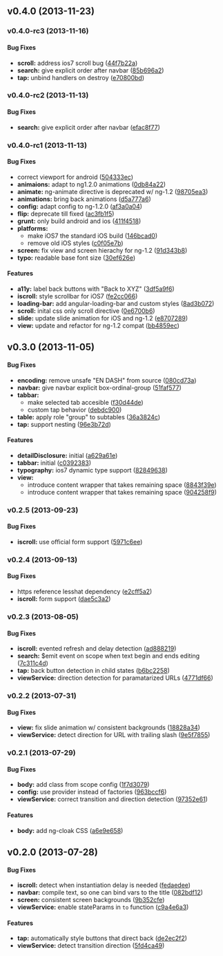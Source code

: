 <a name="v0.4.0"></a>
## v0.4.0 (2013-11-23)

<a name="v0.4.0-rc3"></a>
### v0.4.0-rc3 (2013-11-16)


#### Bug Fixes

* **scroll:** address ios7 scroll bug ([44f7b22a](http://github.com/excellenteasy/bradypodion/commit/44f7b22a8980812a48c3310167740c5d4a45e725))
* **search:** give explicit order after navbar ([85b696a2](http://github.com/excellenteasy/bradypodion/commit/85b696a275992b5b1ddb2f84b44f989099e6228e))
* **tap:** unbind handlers on destroy ([e70800bd](http://github.com/excellenteasy/bradypodion/commit/e70800bddb00fa637efe7281f227468c3f7c370d))

<a name="v0.4.0-rc2"></a>
### v0.4.0-rc2 (2013-11-13)


#### Bug Fixes

* **search:** give explicit order after navbar ([efac8f77](http://github.com/excellenteasy/bradypodion/commit/efac8f77960d8ac190b656e0f7949d8a6094e0df))

<a name="v0.4.0-rc1"></a>
### v0.4.0-rc1 (2013-11-13)


#### Bug Fixes

* correct viewport for android ([504333ec](http://github.com/excellenteasy/bradypodion/commit/504333ec9b42249094035c940292b8ff4ec7927a))
* **animaions:** adapt to ng1.2.0 animations ([0db84a22](http://github.com/excellenteasy/bradypodion/commit/0db84a225cf97bfea999ce03ea63af576d58939e))
* **animate:** ng-animate directive is deprecated w/ ng-1.2 ([98705ea3](http://github.com/excellenteasy/bradypodion/commit/98705ea3e902203e9fe521f160a309530ea12d4e))
* **animations:** bring back animations ([d5a777a6](http://github.com/excellenteasy/bradypodion/commit/d5a777a6a64a8a72307408fd47c21a0dae3e1e5d))
* **config:** adapt config to ng-1.2.0 ([af3a0a04](http://github.com/excellenteasy/bradypodion/commit/af3a0a044bd41b47a4c3361c2c48e072311a50e0))
* **flip:** deprecate till fixed ([ac3fb1f5](http://github.com/excellenteasy/bradypodion/commit/ac3fb1f54b1ef138f71fc90f44213adb48bea49e))
* **grunt:** only build android and ios ([411f4518](http://github.com/excellenteasy/bradypodion/commit/411f4518db1a8a7cb2e7adf4c41f6ffa805cedf3))
* **platforms:**
  * make iOS7 the standard iOS build ([146bcad0](http://github.com/excellenteasy/bradypodion/commit/146bcad040a4db2c3e58db1847f95943ad1a41ce))
  * remove old iOS styles ([c0f05e7b](http://github.com/excellenteasy/bradypodion/commit/c0f05e7b7a00542cb2c5be566b682321d5fce37f))
* **screen:** fix view and screen hierachy for ng-1.2 ([91d343b8](http://github.com/excellenteasy/bradypodion/commit/91d343b8570ce410f58db1e49b83c55417fc7410))
* **typo:** readable base font size ([30ef626e](http://github.com/excellenteasy/bradypodion/commit/30ef626e10faf5c30e014aa8b747be74a9100a08))


#### Features

* **a11y:** label back buttons with "Back to XYZ" ([3df5a9f6](http://github.com/excellenteasy/bradypodion/commit/3df5a9f620d1e8a61a19eaf47bbb17146d1c74ca))
* **iscroll:** style scrollbar for iOS7 ([fe2cc066](http://github.com/excellenteasy/bradypodion/commit/fe2cc066dff9d460b291a7b66c8b6a5320588d02))
* **loading-bar:** add angular-loading-bar and custom styles ([8ad3b072](http://github.com/excellenteasy/bradypodion/commit/8ad3b072c80bf2694878b56cca487e8db69ca28e))
* **scroll:** inital css only scroll directive ([0e6700b6](http://github.com/excellenteasy/bradypodion/commit/0e6700b6906f4696f1a1cf4f99dcd38eb909d5f1))
* **slide:** update slide animation for iOS and ng-1.2 ([e8707289](http://github.com/excellenteasy/bradypodion/commit/e87072898dc2aff331f84a68429ed8736656da23))
* **view:** update and refactor for ng-1.2 compat ([bb4859ec](http://github.com/excellenteasy/bradypodion/commit/bb4859ec8409025872c410c050a751363b25b5c2))

<a name="v0.3.0"></a>
## v0.3.0 (2013-11-05)


#### Bug Fixes

* **encoding:** remove unsafe "EN DASH" from source ([080cd73a](http://github.com/excellenteasy/bradypodion/commit/080cd73ab7c71823e1031553ace261de00367a10))
* **navbar:** give navbar explicit box-ordinal-group ([51faf577](http://github.com/excellenteasy/bradypodion/commit/51faf5773a389b965adce75b973e739fe1775c68))
* **tabbar:**
  * make selected tab accesible ([f30d44de](http://github.com/excellenteasy/bradypodion/commit/f30d44deae6f0f7f517d79e53b91c69a93d4694d))
  * custom tap behavior ([debdc900](http://github.com/excellenteasy/bradypodion/commit/debdc900886fae64b407006b63b17ca5cc377731))
* **table:** apply role "group" to subtables ([36a3824c](http://github.com/excellenteasy/bradypodion/commit/36a3824cc8a44e5e9ee95b254e5210fc878192f1))
* **tap:** support nesting ([96e3b72d](http://github.com/excellenteasy/bradypodion/commit/96e3b72d36404748743c35bb75265eb50e5602f3))


#### Features

* **detailDisclosure:** initial ([a629a61e](http://github.com/excellenteasy/bradypodion/commit/a629a61e5eef3eaccb3cf1ca1c21ed166342b311))
* **tabbar:** initial ([c0392383](http://github.com/excellenteasy/bradypodion/commit/c0392383d2b84806bb1a0df8dd95b21f455eb3ec))
* **typography:** ios7 dynamic type support ([82849638](http://github.com/excellenteasy/bradypodion/commit/8284963831a42c1bbf1cc89db3274c96f97e8dd1))
* **view:**
  * introduce content wrapper that takes remaining space ([8843f39e](http://github.com/excellenteasy/bradypodion/commit/8843f39e44b7b486035b741f5d8bef5a295d17a7))
  * introduce content wrapper that takes remaining space ([904258f9](http://github.com/excellenteasy/bradypodion/commit/904258f9e6f5ef596f7f97b0a437059e59d1f150))

<a name="v0.2.5"></a>
### v0.2.5 (2013-09-23)


#### Bug Fixes

* **iscroll:** use official form support ([5971c6ee](http://github.com/excellenteasy/bradypodion/commit/5971c6eebf45ec74381c5b7b8c3aab0ffec372eb))

<a name="v0.2.4"></a>
### v0.2.4 (2013-09-13)


#### Bug Fixes

* https reference lesshat dependency ([e2cff5a2](http://github.com/excellenteasy/bradypodion/commit/e2cff5a27cf7b2f166431b888f02b95c07dd600e))
* **iscroll:** form support ([dae5c3a2](http://github.com/excellenteasy/bradypodion/commit/dae5c3a25853578dfd33fe4ef8dfebf8f2e19466))

<a name="v0.2.3"></a>
### v0.2.3 (2013-08-05)


#### Bug Fixes

* **iscroll:** evented refresh and delay detection ([ad888219](http://github.com/excellenteasy/bradypodion/commit/ad8882198165a90734f6b5bfacbcd75b1cd16d5c))
* **search:** $emit event on scope when text begin and ends editing ([7c311c4d](http://github.com/excellenteasy/bradypodion/commit/7c311c4dcfc6b585b57de09b5bb06bcd40bee53b))
* **tap:** back button detection in child states ([b6bc2258](http://github.com/excellenteasy/bradypodion/commit/b6bc2258acd4b31dc4042ec3ceb8e53856c541bd))
* **viewService:** direction detection for paramatarized URLs ([4771df66](http://github.com/excellenteasy/bradypodion/commit/4771df66ed7c0373dc194234c18421a8ee78d5b1))

<a name="v0.2.2"></a>
### v0.2.2 (2013-07-31)


#### Bug Fixes

* **view:** fix slide animation w/ consistent backgrounds ([18828a34](http://github.com/excellenteasy/bradypodion/commit/18828a34b69281b39c2c127569562357901f3a9f))
* **viewService:** detect direction for URL with trailing slash ([9e5f7855](http://github.com/excellenteasy/bradypodion/commit/9e5f78556e11a8620f4b24451d9f5a12da017d60))

<a name="v0.2.1"></a>
### v0.2.1 (2013-07-29)


#### Bug Fixes

* **body:** add class from scope config ([1f7d3079](http://github.com/excellenteasy/bradypodion/commit/1f7d3079d5e917dbbf34585301868ffbd18756a9))
* **config:** use provider instead of factories ([963bccf6](http://github.com/excellenteasy/bradypodion/commit/963bccf6db65b530fd08734edd2abd7fb423ce68))
* **viewService:** correct transition and direction detection ([97352e61](http://github.com/excellenteasy/bradypodion/commit/97352e616086f3dcfcfa81400e9e17dbfca73890))


#### Features

* **body:** add ng-cloak CSS ([a6e9e658](http://github.com/excellenteasy/bradypodion/commit/a6e9e65847c536bd6a7db27e52d047573ea51b4d))

<a name="v0.2.0"></a>
## v0.2.0 (2013-07-28)


#### Bug Fixes

* **iscroll:** detect when instantiation delay is needed ([fedaedee](http://github.com/excellenteasy/bradypodion/commit/fedaedeee635b9cf0425ba28b2fbcac9d8a18fff))
* **navbar:** compile text, so one can bind vars to the title ([082bdf12](http://github.com/excellenteasy/bradypodion/commit/082bdf128fb8ca666f420b33c397e86cf786e81c))
* **screen:** consistent screen backgrounds ([9b352cfe](http://github.com/excellenteasy/bradypodion/commit/9b352cfe525f0e6c298cccd4182247d4b4b8d313))
* **viewService:** enable stateParams in `to` function ([c9a4e6a3](http://github.com/excellenteasy/bradypodion/commit/c9a4e6a3c6c1be712c851c72248156f8a65026ab))


#### Features

* **tap:** automatically style buttons that direct back ([de2ec2f2](http://github.com/excellenteasy/bradypodion/commit/de2ec2f2d983137aa1df43792220d9af444ed6cf))
* **viewService:** detect transition direction ([5fd4ca49](http://github.com/excellenteasy/bradypodion/commit/5fd4ca490d23d9b2dedbad53d926966ba3582c34))

